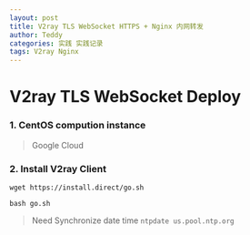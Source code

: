 ```yaml
---
layout: post
title: V2ray TLS WebSocket HTTPS + Nginx 内网转发
author: Teddy
categories: 实践 实践记录
tags: V2ray Nginx
---
```



# V2ray TLS WebSocket Deploy

### 1. CentOS compution instance
> Google Cloud

### 2. Install V2ray Client
```
wget https://install.direct/go.sh

bash go.sh
```

> Need Synchronize date time
`ntpdate us.pool.ntp.org`